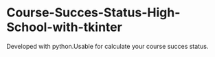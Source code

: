 # Course-Succes-Status-High-School-with-tkinter
Developed with python.Usable for calculate your course succes status.
